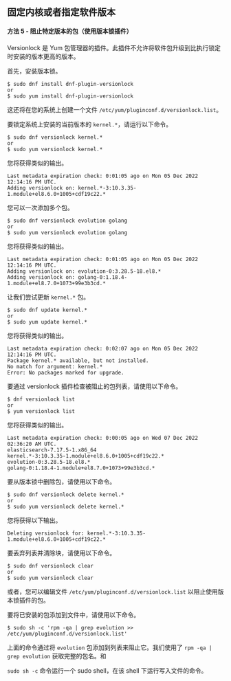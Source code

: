 ## 固定内核或者指定软件版本

#### 方法 5 - 阻止特定版本的包（使用版本锁插件）

Versionlock 是 Yum 包管理器的插件。此插件不允许将软件包升级到比执行锁定时安装的版本更高的版本。

首先，安装版本锁。

```
$ sudo dnf install dnf-plugin-versionlock
or
$ sudo yum install dnf-plugin-versionlock
```

这还将在您的系统上创建一个文件 `/etc/yum/pluginconf.d/versionlock.list`。

要锁定系统上安装的当前版本的 `kernel.*`，请运行以下命令。

```
$ sudo dnf versionlock kernel.*
or
$ sudo yum versionlock kernel.*
```

您将获得类似的输出。

```
Last metadata expiration check: 0:01:05 ago on Mon 05 Dec 2022 12:14:16 PM UTC.
Adding versionlock on: kernel.*-3:10.3.35-1.module+el8.6.0+1005+cdf19c22.*
```

您可以一次添加多个包。

```
$ sudo dnf versionlock evolution golang
or
$ sudo yum versionlock evolution golang
```

您将获得类似的输出。

```
Last metadata expiration check: 0:01:05 ago on Mon 05 Dec 2022 12:14:16 PM UTC.
Adding versionlock on: evolution-0:3.28.5-18.el8.*
Adding versionlock on: golang-0:1.18.4-1.module+el8.7.0+1073+99e3b3cd.*
```

让我们尝试更新 `kernel.*` 包。

```
$ sudo dnf update kernel.*
or
$ sudo yum update kernel.*
```

您将获得类似的输出。

```
Last metadata expiration check: 0:02:07 ago on Mon 05 Dec 2022 12:14:16 PM UTC.
Package kernel.* available, but not installed.
No match for argument: kernel.*
Error: No packages marked for upgrade.
```

要通过 versionlock 插件检查被阻止的包列表，请使用以下命令。

```
$ dnf versionlock list
or
$ yum versionlock list
```

您将获得类似的输出。

```
Last metadata expiration check: 0:00:05 ago on Wed 07 Dec 2022 02:36:20 AM UTC.
elasticsearch-7.17.5-1.x86_64
kernel.*-3:10.3.35-1.module+el8.6.0+1005+cdf19c22.*
evolution-0:3.28.5-18.el8.*
golang-0:1.18.4-1.module+el8.7.0+1073+99e3b3cd.*
```

要从版本锁中删除包，请使用以下命令。

```
$ sudo dnf versionlock delete kernel.*
or
$ sudo yum versionlock delete kernel.*
```

您将获得以下输出。

```
Deleting versionlock for: kernel.*-3:10.3.35-1.module+el8.6.0+1005+cdf19c22.*
```

要丢弃列表并清除块，请使用以下命令。

```
$ sudo dnf versionlock clear
or
$ sudo yum versionlock clear
```

或者，您可以编辑文件 `/etc/yum/pluginconf.d/versionlock.list` 以阻止使用版本锁插件的包。

要将已安装的包添加到文件中，请使用以下命令。

```
$ sudo sh -c 'rpm -qa | grep evolution >> /etc/yum/pluginconf.d/versionlock.list'
```

上面的命令通过将 `evolution` 包添加到列表来阻止它。我们使用了 `rpm -qa | grep evolution` 获取完整的包名。和

`sudo sh -c` 命令运行一个 sudo shell，在该 shell 下运行写入文件的命令。